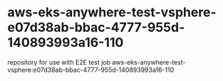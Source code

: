 # aws-eks-anywhere-test-vsphere-e07d38ab-bbac-4777-955d-140893993a16-110
repository for use with E2E test job aws-eks-anywhere-test-vsphere:e07d38ab-bbac-4777-955d-140893993a16-110
